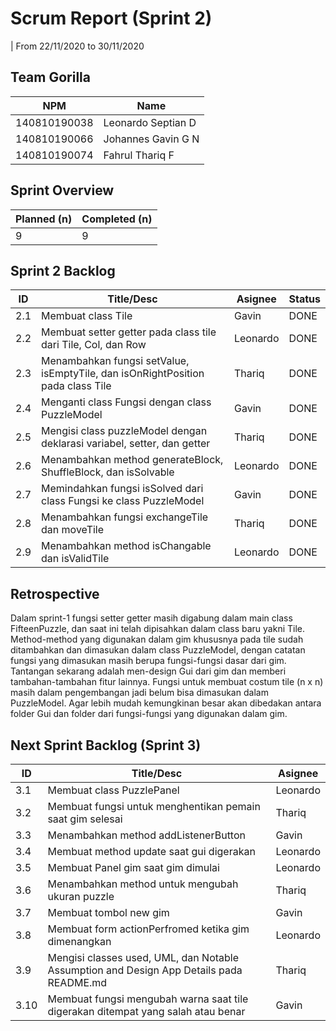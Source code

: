 # Scrum Report (Sprint 2)
| From 22/11/2020 to 30/11/2020

## Team Gorilla
| NPM           | Name        |
| ------------- |-------------|
| 140810190038  | Leonardo Septian D    |
| 140810190066  | Johannes Gavin G N    |
| 140810190074  | Fahrul Thariq F       |

## Sprint Overview
| Planned (n)   | Completed (n) |
| ------------- |-------------- |
| 9             | 9             |

## Sprint 2 Backlog

| ID  | Title/Desc | Asignee | Status |
| --- | ---------- | ------- | ------ |
| 2.1 | Membuat class Tile  | Gavin |  DONE |
| 2.2 | Membuat setter getter pada class tile dari Tile, Col, dan Row |  Leonardo| DONE  |
| 2.3 | Menambahkan fungsi setValue, isEmptyTile, dan isOnRightPosition pada class Tile | Thariq |  DONE  |
| 2.4 | Menganti class Fungsi dengan class PuzzleModel | Gavin |  DONE  |
| 2.5 | Mengisi class puzzleModel dengan deklarasi variabel, setter, dan getter | Thariq |  DONE  |
| 2.6 | Menambahkan method generateBlock, ShuffleBlock, dan isSolvable | Leonardo |  DONE  |
| 2.7 | Memindahkan fungsi isSolved dari class Fungsi ke class PuzzleModel | Gavin |  DONE  |
| 2.8 | Menambahkan fungsi exchangeTile dan moveTile | Thariq |  DONE  |
| 2.9 | Menambahkan method isChangable dan isValidTile | Leonardo |  DONE  |

## Retrospective 

Dalam sprint-1 fungsi setter getter masih digabung dalam main class FifteenPuzzle, dan saat ini telah dipisahkan dalam class baru yakni Tile. Method-method yang digunakan dalam gim khususnya pada tile sudah ditambahkan dan dimasukan dalam class PuzzleModel, dengan catatan fungsi yang dimasukan masih berupa fungsi-fungsi dasar dari gim. Tantangan sekarang adalah men-design Gui dari gim dan memberi tambahan-tambahan fitur lainnya. Fungsi untuk membuat costum tile (n x n) masih dalam pengembangan jadi belum bisa dimasukan dalam PuzzleModel. Agar lebih mudah kemungkinan besar akan dibedakan antara folder Gui dan folder dari fungsi-fungsi yang digunakan dalam gim.  

## Next Sprint Backlog (Sprint 3)
| ID  | Title/Desc | Asignee | 
| --- | ---------- | ------- | 
| 3.1 |Membuat class PuzzlePanel | Leonardo | 
| 3.2 | Membuat fungsi untuk menghentikan pemain saat gim selesai | Thariq | 
| 3.3 | Menambahkan method addListenerButton | Gavin | 
| 3.4 | Membuat method update saat gui digerakan | Leonardo | 
| 3.5 | Membuat Panel gim saat gim dimulai | Leonardo| 
| 3.6 | Menambahkan method untuk mengubah ukuran puzzle | Thariq | 
| 3.7 | Membuat tombol new gim | Gavin | 
| 3.8 | Membuat form actionPerfromed ketika gim dimenangkan| Leonardo | 
| 3.9 | Mengisi classes used, UML, dan Notable Assumption and Design App Details pada README.md| Thariq | 
| 3.10 | Membuat fungsi mengubah warna saat tile digerakan ditempat yang salah atau benar | Gavin | 